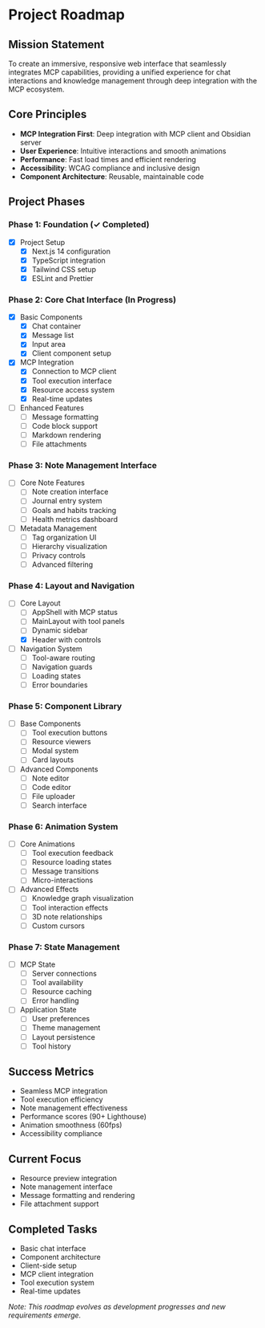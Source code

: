 # Project Roadmap

## Mission Statement
To create an immersive, responsive web interface that seamlessly integrates MCP capabilities, providing a unified experience for chat interactions and knowledge management through deep integration with the MCP ecosystem.

## Core Principles
- **MCP Integration First**: Deep integration with MCP client and Obsidian server
- **User Experience**: Intuitive interactions and smooth animations
- **Performance**: Fast load times and efficient rendering
- **Accessibility**: WCAG compliance and inclusive design
- **Component Architecture**: Reusable, maintainable code

## Project Phases

### Phase 1: Foundation (✓ Completed)
- [x] Project Setup
  - [x] Next.js 14 configuration
  - [x] TypeScript integration
  - [x] Tailwind CSS setup
  - [x] ESLint and Prettier

### Phase 2: Core Chat Interface (In Progress)
- [x] Basic Components
  - [x] Chat container
  - [x] Message list
  - [x] Input area
  - [x] Client component setup
- [x] MCP Integration
  - [x] Connection to MCP client
  - [x] Tool execution interface
  - [x] Resource access system
  - [x] Real-time updates
- [ ] Enhanced Features
  - [ ] Message formatting
  - [ ] Code block support
  - [ ] Markdown rendering
  - [ ] File attachments

### Phase 3: Note Management Interface
- [ ] Core Note Features
  - [ ] Note creation interface
  - [ ] Journal entry system
  - [ ] Goals and habits tracking
  - [ ] Health metrics dashboard
- [ ] Metadata Management
  - [ ] Tag organization UI
  - [ ] Hierarchy visualization
  - [ ] Privacy controls
  - [ ] Advanced filtering

### Phase 4: Layout and Navigation
- [ ] Core Layout
  - [ ] AppShell with MCP status
  - [ ] MainLayout with tool panels
  - [ ] Dynamic sidebar
  - [x] Header with controls
- [ ] Navigation System
  - [ ] Tool-aware routing
  - [ ] Navigation guards
  - [ ] Loading states
  - [ ] Error boundaries

### Phase 5: Component Library
- [ ] Base Components
  - [ ] Tool execution buttons
  - [ ] Resource viewers
  - [ ] Modal system
  - [ ] Card layouts
- [ ] Advanced Components
  - [ ] Note editor
  - [ ] Code editor
  - [ ] File uploader
  - [ ] Search interface

### Phase 6: Animation System
- [ ] Core Animations
  - [ ] Tool execution feedback
  - [ ] Resource loading states
  - [ ] Message transitions
  - [ ] Micro-interactions
- [ ] Advanced Effects
  - [ ] Knowledge graph visualization
  - [ ] Tool interaction effects
  - [ ] 3D note relationships
  - [ ] Custom cursors

### Phase 7: State Management
- [ ] MCP State
  - [ ] Server connections
  - [ ] Tool availability
  - [ ] Resource caching
  - [ ] Error handling
- [ ] Application State
  - [ ] User preferences
  - [ ] Theme management
  - [ ] Layout persistence
  - [ ] Tool history

## Success Metrics
- Seamless MCP integration
- Tool execution efficiency
- Note management effectiveness
- Performance scores (90+ Lighthouse)
- Animation smoothness (60fps)
- Accessibility compliance

## Current Focus
- Resource preview integration
- Note management interface
- Message formatting and rendering
- File attachment support

## Completed Tasks
- Basic chat interface
- Component architecture
- Client-side setup
- MCP client integration
- Tool execution system
- Real-time updates

*Note: This roadmap evolves as development progresses and new requirements emerge.*
